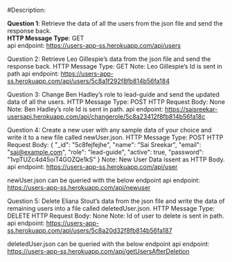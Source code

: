 #Description:

**Question 1**: Retrieve the data of all the users from the json file and send the response back.\
**HTTP Message Type**: GET\
api endpoint: https://users-app-ss.herokuapp.com/api/users

Question 2: Retrieve Leo Gillespie’s data from the json file and send the response back. 
HTTP Message Type: GET
Note: Leo Gillespie’s Id is sent in path
api endpoint: https://users-app-ss.herokuapp.com/api/users/5c8a1f292f8fb814b56fa184

Question 3: Change Ben Hadley’s role to lead-guide and send the updated data of all the users.
HTTP Message Type: POST
HTTP Request Body: None
Note:  Ben Hadley’s role Id is sent in path.
api endpoint: https://saisreekar-usersapi.herokuapp.com/api/changerole/5c8a23412f8fb814b56fa18c

Question 4: Create a new user with any sample data of your choice and write it to a new file called newUser.json.
HTTP Message Type: POST
HTTP Request Body: 
{
    "_id": "5c8fejfejhe",
    "name": "Sai Sreekar",
    "email": "sai@example.com",
    "role": "lead-guide",
    "active": true,
    "password": "1vpTUZc4d45oiT4GOZQe1kS"
  }
Note: New User Data issent as HTTP Body. 
api endpoint: https://users-app-ss.herokuapp.com/api/user

newUser.json can be queried with the below endpoint
api endpoint: https://users-app-ss.herokuapp.com/api/newuser

Question 5: Delete Eliana Stout’s data from the json file and write the data of remaining users into a file called deletedUser.json.
HTTP Message Type: DELETE
HTTP Request Body: None
Note: Id of user to delete is sent in path.
api endpoint: https://users-app-ss.herokuapp.com/api/users/5c8a20d32f8fb814b56fa187

deletedUser.json can be queried with the below endpoint
api endpoint: https://users-app-ss.herokuapp.com/api/getUsersAfterDeletion





